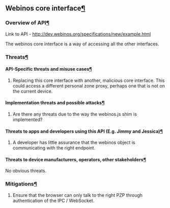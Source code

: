 Webinos core interface[¶](#Webinos-core-interface)
--------------------------------------------------

### Overview of API[¶](#Overview-of-API)

Link to API - <http://dev.webinos.org/specifications/new/example.html>

The webinos core interface is a way of accessing all the other
interfaces.

### Threats[¶](#Threats)

#### API-Specific threats and misuse cases[¶](#API-Specific-threats-and-misuse-cases)

1.  Replacing this core interface with another, malicious core
    interface. This could access a different personal zone proxy,
    perhaps one that is not on the current device.

#### Implementation threats and possible attacks[¶](#Implementation-threats-and-possible-attacks)

1.  Are there any threats due to the way the webinos.js shim is
    implemented?

#### Threats to apps and developers using this API (E.g. Jimmy and Jessica)[¶](#Threats-to-apps-and-developers-using-this-API-Eg-Jimmy-and-Jessica)

1.  A developer has little assurance that the webinos object is
    communicating with the right endpoint.

#### Threats to device manufacturers, operators, other stakeholders[¶](#Threats-to-device-manufacturers-operators-other-stakeholders)

No obvious threats.

### Mitigations[¶](#Mitigations)

1.  Ensure that the browser can only talk to the right PZP through
    authentication of the IPC / WebSocket.

